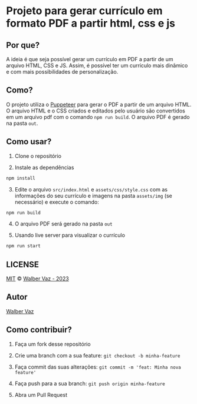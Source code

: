 # Projeto para gerar currículo em formato PDF a partir html, css e js

## Por que?

A ideia é que seja possível gerar um currículo em PDF a partir de um arquivo HTML, CSS e JS. Assim, é possível ter um currículo mais dinâmico e com mais possibilidades de personalização.

## Como?

O projeto utiliza o [Puppeteer](https://github.com/puppeteer/puppeteer) para gerar o PDF a partir de um arquivo HTML. O arquivo HTML e o CSS criados e editados pelo usuário são convertidos em um arquivo pdf com o comando `npm run build`. O arquivo PDF é gerado na pasta `out`.

## Como usar?

1. Clone o repositório

2. Instale as dependências

```bash
npm install
```

3. Edite o arquivo `src/index.html` e `assets/css/style.css` com as informações do seu currículo e imagens na pasta `assets/img` (se necessário) e execute o comando:

```bash
npm run build
```

4. O arquivo PDF será gerado na pasta `out`

5. Usando live server para visualizar o currículo

```bash
npm run start
```

## LICENSE

[MIT](LICENSE) &copy; [Walber Vaz - 2023](https://github.com/walber-vaz)

## Autor

[Walber Vaz](https://github.com/walber-vaz)

## Como contribuir?

1. Faça um fork desse repositório

2. Crie uma branch com a sua feature: `git checkout -b minha-feature`

3. Faça commit das suas alterações: `git commit -m 'feat: Minha nova feature'`

4. Faça push para a sua branch: `git push origin minha-feature`

5. Abra um Pull Request
